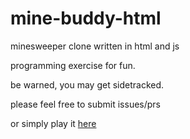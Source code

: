# mine-buddy-html
minesweeper clone written in html and js

programming exercise for fun.

be warned, you may get sidetracked.

please feel free to submit issues/prs

or simply play it [here](https://dondanhill.github.io/mine-buddy-html/)
